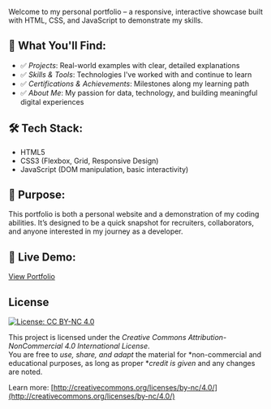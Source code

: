 Welcome to my personal portfolio – a responsive, interactive showcase built with HTML, CSS, and JavaScript to demonstrate my skills.

## 🚀 What You'll Find:
- ✅ *Projects*: Real-world examples with clear, detailed explanations
- ✅ *Skills & Tools*: Technologies I've worked with and continue to learn
- ✅ *Certifications & Achievements*: Milestones along my learning path
- ✅ *About Me*: My passion for data, technology, and building meaningful digital experiences

## 🛠 Tech Stack:
- HTML5
- CSS3 (Flexbox, Grid, Responsive Design)
- JavaScript (DOM manipulation, basic interactivity)

## 📌 Purpose:
This portfolio is both a personal website and a demonstration of my coding abilities. It’s designed to be a quick snapshot for recruiters, collaborators, and anyone interested in my journey as a developer.

## 🔗 Live Demo:
[View Portfolio](https://ompatel01.github.io/Portfolio/) 

## License

[![License: CC BY-NC 4.0](https://licensebuttons.net/l/by-nc/4.0/88x31.png)](http://creativecommons.org/licenses/by-nc/4.0/)

This project is licensed under the *Creative Commons Attribution-NonCommercial 4.0 International License*.  
You are free to *use, share, and adapt* the material for *non-commercial and educational purposes, as long as proper **credit is given* and any changes are noted.

Learn more: [http://creativecommons.org/licenses/by-nc/4.0/](http://creativecommons.org/licenses/by-nc/4.0/)

